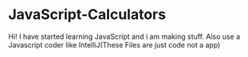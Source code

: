 # JavaScript-Calculators
Hi!
I have started learning JavaScript and i am making stuff.
Also use a Javascript coder like IntelliJ(These Files are just code not a app)
